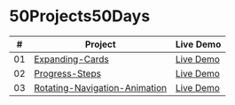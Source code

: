 # 50Projects50Days

| # | Project | Live Demo |
| --- | ----------- | --- |
| 01 | [Expanding-Cards](https://github.com/akj0712/50Projects50Days/tree/master/Expanding-Cards) | [Live Demo](https://akj0712-expanding-cards.netlify.app/) |
| 02 | [Progress-Steps](https://github.com/akj0712/50Projects50Days/tree/master/Progress-Steps) | [Live Demo](https://akj0712-progress-steps.netlify.app/) |
| 03 | [Rotating-Navigation-Animation](https://github.com/akj0712/50Projects50Days/tree/master/Rotating-Navigation) | [Live Demo](https://rotating-navigation-animation.netlify.app/) |
